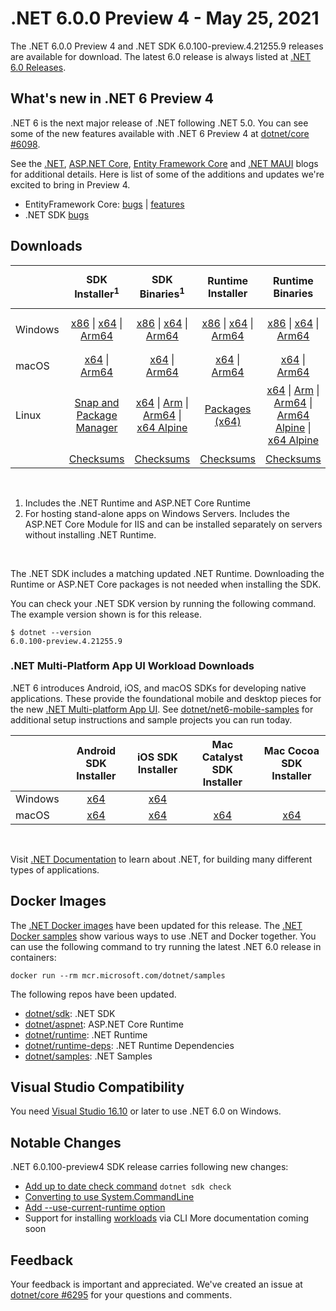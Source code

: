 # .NET 6.0.0 Preview 4 - May 25, 2021

The .NET 6.0.0 Preview 4 and .NET SDK 6.0.100-preview.4.21255.9 releases are available for download. The latest 6.0 release is always listed at [.NET 6.0 Releases](../README.md).

## What's new in .NET 6 Preview 4

.NET 6 is the next major release of .NET following .NET 5.0. You can see some of the new features available with .NET 6 Preview 4 at [dotnet/core #6098](https://github.com/dotnet/core/issues/6098).

See the [.NET][dotnet-blog], [ASP.NET Core][aspnet-blog], [Entity Framework Core][ef-blog] and [.NET MAUI][maui-blog] blogs for additional details.
Here is list of some of the additions and updates we're excited to bring in Preview 4. 

* EntityFramework Core: [bugs][ef_bugs] | [features][ef_features]
* .NET SDK [bugs][sdk_bugs]

## Downloads

|           | SDK Installer<sup>1</sup>                        | SDK Binaries<sup>1</sup>                 | Runtime Installer                                        | Runtime Binaries                                 | ASP.NET Core Runtime           |Windows Desktop Runtime          |
| --------- | :------------------------------------------:     | :----------------------:                 | :---------------------------:                            | :-------------------------:                      | :-----------------:            | :-----------------:            |
| Windows   | [x86][dotnet-sdk-win-x86.exe] \| [x64][dotnet-sdk-win-x64.exe] \| [Arm64][dotnet-sdk-win-arm64.exe] | [x86][dotnet-sdk-win-x86.zip] \| [x64][dotnet-sdk-win-x64.zip] \|  [Arm64][dotnet-sdk-win-arm64.zip] | [x86][dotnet-runtime-win-x86.exe] \| [x64][dotnet-runtime-win-x64.exe] \| [Arm64][dotnet-runtime-win-arm64.exe] | [x86][dotnet-runtime-win-x86.zip] \| [x64][dotnet-runtime-win-x64.zip] \| [Arm64][dotnet-runtime-win-arm64.zip] | [x86][aspnetcore-runtime-win-x86.exe] \| [x64][aspnetcore-runtime-win-x64.exe] \|<br> [Hosting Bundle][dotnet-hosting-win.exe]<sup>2</sup> | [x86][windowsdesktop-runtime-win-x86.exe] \| [x64][windowsdesktop-runtime-win-x64.exe] \| [Arm64][windowsdesktop-runtime-win-Arm64.exe] |
| macOS     | [x64][dotnet-sdk-osx-x64.pkg] \| [Arm64][dotnet-sdk-osx-arm64.pkg] | [x64][dotnet-sdk-osx-x64.tar.gz]  \| [Arm64][dotnet-sdk-osx-arm64.tar.gz]  | [x64][dotnet-runtime-osx-x64.pkg] \| [Arm64][dotnet-runtime-osx-arm64.pkg] | [x64][dotnet-runtime-osx-x64.tar.gz] \| [Arm64][dotnet-runtime-osx-arm64.tar.gz] | [x64][aspnetcore-runtime-osx-x64.tar.gz] \| [Arm64][aspnetcore-runtime-osx-arm64.tar.gz]  | - |<sup>1</sup>
| Linux     |  [Snap and Package Manager](6.0.0-preview.4-install-instructions.md) | [x64][dotnet-sdk-linux-x64.tar.gz] \| [Arm][dotnet-sdk-linux-arm.tar.gz] \| [Arm64][dotnet-sdk-linux-arm64.tar.gz] \| [x64 Alpine][dotnet-sdk-linux-musl-x64.tar.gz] | [Packages (x64)][linux-packages] | [x64][dotnet-runtime-linux-x64.tar.gz] \| [Arm][dotnet-runtime-linux-arm.tar.gz] \| [Arm64][dotnet-runtime-linux-arm64.tar.gz] \| [Arm64 Alpine][dotnet-runtime-linux-musl-arm64.tar.gz] \| [x64 Alpine][dotnet-runtime-linux-musl-x64.tar.gz] | [x64][aspnetcore-runtime-linux-x64.tar.gz]<sup>1</sup>  \| [Arm][aspnetcore-runtime-linux-arm.tar.gz] \| [Arm64][aspnetcore-runtime-linux-arm64.tar.gz]<sup>1</sup>  \| [x64 Alpine][aspnetcore-runtime-linux-musl-x64.tar.gz] \| [Arm64 Alpine][aspnetcore-runtime-linux-musl-arm64.tar.gz] | - | <sup>1</sup> |
|  | [Checksums][checksums-sdk]                             | [Checksums][checksums-sdk]                                      | [Checksums][checksums-runtime]                             | [Checksums][checksums-runtime]  | [Checksums][checksums-runtime]  | [Checksums][checksums-runtime]

</br>

1. Includes the .NET Runtime and ASP.NET Core Runtime
2. For hosting stand-alone apps on Windows Servers. Includes the ASP.NET Core Module for IIS and can be installed separately on servers without installing .NET Runtime.

</br>

The .NET SDK includes a matching updated .NET Runtime. Downloading the Runtime or ASP.NET Core packages is not needed when installing the SDK.

You can check your .NET SDK version by running the following command. The example version shown is for this release.

```console
$ dotnet --version
6.0.100-preview.4.21255.9
```

### .NET Multi-Platform App UI Workload Downloads

.NET 6 introduces Android, iOS, and macOS SDKs for developing native applications. These provide the foundational mobile and desktop pieces for the new [.NET Multi-platform App UI](https://github.com/dotnet/maui). See [dotnet/net6-mobile-samples](https://github.com/dotnet/net6-mobile-samples) for additional setup instructions and sample projects you can run today.

|           | Android SDK Installer                        | iOS SDK Installer                 | Mac Catalyst SDK Installer                 | Mac Cocoa SDK Installer |
| --------- | :------------------------------------------:     | :----------------------:                 | :----------------------: | :----------------------: |
| Windows   | [x64][android-win] | [x64][ios-win]  | |
| macOS   | [x64][android-mac] | [x64][ios-mac]  | [x64][maccatalyst-mac]  | [x64][maccocoa-mac]  |

</br>

Visit [.NET Documentation](https://docs.microsoft.com/dotnet/core/) to learn about .NET, for building many different types of applications.


## Docker Images

The [.NET Docker images](https://hub.docker.com/_/microsoft-dotnet) have been updated for this release. The [.NET Docker samples](https://github.com/dotnet/dotnet-docker/blob/main/samples/README.md) show various ways to use .NET and Docker together. You can use the following command to try running the latest .NET 6.0 release in containers:

```console
docker run --rm mcr.microsoft.com/dotnet/samples
```

The following repos have been updated.

* [dotnet/sdk](https://hub.docker.com/_/microsoft-dotnet-sdk/): .NET SDK
* [dotnet/aspnet](https://hub.docker.com/_/microsoft-dotnet-aspnet/): ASP.NET Core Runtime
* [dotnet/runtime](https://hub.docker.com/_/microsoft-dotnet-runtime/): .NET Runtime
* [dotnet/runtime-deps](https://hub.docker.com/_/microsoft-dotnet-runtime-deps/): .NET Runtime Dependencies
* [dotnet/samples](https://hub.docker.com/_/microsoft-dotnet-samples/): .NET Samples


## Visual Studio Compatibility

You need [Visual Studio 16.10](https://visualstudio.microsoft.com) or later to use .NET 6.0 on Windows. 

## Notable Changes
.NET 6.0.100-preview4 SDK release carries following new changes:

* [Add up to date check command](https://github.com/dotnet/sdk/pull/16141)
    `dotnet sdk check`
* [Converting to use System.CommandLine](https://github.com/dotnet/sdk/pull/14379)
* [Add --use-current-runtime option](https://github.com/dotnet/sdk/pull/14093)
* Support for installing [workloads](https://github.com/dotnet/designs/blob/main/accepted/2020/workloads/workloads.md) via CLI
    More documentation coming soon


## Feedback

Your feedback is important and appreciated. We've created an issue at [dotnet/core #6295](https://github.com/dotnet/core/issues/6295) for your questions and comments.

[blob-runtime]: https://dotnetcli.blob.core.windows.net/dotnet/Runtime/
[blob-sdk]: https://dotnetcli.blob.core.windows.net/dotnet/Sdk/
[release-notes]: https://github.com/dotnet/core/blob/main/release-notes/6.0/preview/6.0.0-preview.4.md

[checksums-runtime]: https://dotnetcli.blob.core.windows.net/dotnet/checksums/6.0.0-preview.4-sha.txt
[checksums-sdk]: https://dotnetcli.blob.core.windows.net/dotnet/checksums/6.0.0-preview.4-sha.txt

[linux-install]: https://docs.microsoft.com/dotnet/core/install/linux
[linux-setup]: https://github.com/dotnet/core/blob/main/Documentation/linux-setup.md

[dotnet-blog]:  https://devblogs.microsoft.com/dotnet/announcing-net-6-preview-4/
[aspnet-blog]: https://devblogs.microsoft.com/aspnet/asp-net-core-updates-in-net-6-preview-4
[maui-blog]: https://devblogs.microsoft.com/dotnet/announcing-net-maui-preview-4/
[ef-blog]: https://devblogs.microsoft.com/dotnet/announcing-entity-framework-core-6-0-preview-4-performance-edition
[ef_bugs]: https://github.com/dotnet/efcore/issues?q=is%3Aissue+milestone%3A6.0.0-preview3+is%3Aclosed+label%3Atype-bug
[ef_features]: https://github.com/dotnet/efcore/issues?q=is%3Aissue+milestone%3A6.0.0-preview3+is%3Aclosed+label%3Atype-enhancement

[aspnet_bugs]: https://github.com/aspnet/AspNetCore/issues?q=is%3Aissue+milestone%3A6.0.0-preview3+label%3ADone+label%3Abug
[aspnet_features]: https://github.com/aspnet/AspNetCore/issues?q=is%3Aissue+milestone%3A6.0.0-preview3+label%3ADone+label%3Aenhancement
[runtime_bugs]: https://github.com/dotnet/runtime/issues?utf8=%E2%9C%93&q=is%3Aissue+milestone%3A6.0+label%3Abug+
[runtime_features]: https://github.com/dotnet/runtime/issues?q=is%3Aissue+milestone%3A6.0+label%3Aenhancement

[sdk_bugs]: https://github.com/dotnet/sdk/issues?q=is%3Aissue+is%3Aclosed+milestone%3A6.0.1xx
[linux-packages]: 6.0.0-preview.4-install-instructions.md


[//]: # ( Runtime 6.0.0-preview.4.21253.7)
[dotnet-runtime-linux-arm.tar.gz]: https://download.visualstudio.microsoft.com/download/pr/ef4107cb-7f83-4049-8ffb-abb57eca3eba/5b293d0a78a7502098d82bc8cf7fb3ac/dotnet-runtime-6.0.0-preview.4.21253.7-linux-arm.tar.gz
[dotnet-runtime-linux-arm64.tar.gz]: https://download.visualstudio.microsoft.com/download/pr/b4c1b7bc-22ef-4c03-8bcd-e93c54f2d535/5b697fd959e80c67bb92ce210436c587/dotnet-runtime-6.0.0-preview.4.21253.7-linux-arm64.tar.gz
[dotnet-runtime-linux-musl-arm.tar.gz]: https://download.visualstudio.microsoft.com/download/pr/f979a82e-ee67-466b-ae95-39014e253007/8a22e3388b8b7fa03d34ae694288abb9/dotnet-runtime-6.0.0-preview.4.21253.7-linux-musl-arm.tar.gz
[dotnet-runtime-linux-musl-arm64.tar.gz]: https://download.visualstudio.microsoft.com/download/pr/3b8a735a-6d7a-461c-9ddf-436444d81eeb/ef59b5a55b257ce800e3d537e500bf36/dotnet-runtime-6.0.0-preview.4.21253.7-linux-musl-arm64.tar.gz
[dotnet-runtime-linux-musl-x64.tar.gz]: https://download.visualstudio.microsoft.com/download/pr/01271d51-222b-4dd9-ac04-ef08781a8d61/b47a41c512e03b97df2e108667cc2004/dotnet-runtime-6.0.0-preview.4.21253.7-linux-musl-x64.tar.gz
[dotnet-runtime-linux-x64.tar.gz]: https://download.visualstudio.microsoft.com/download/pr/ba1fca18-cb33-4eb2-a7d3-770331f3fadc/02b0897fe253e3ecb35419c33e985f85/dotnet-runtime-6.0.0-preview.4.21253.7-linux-x64.tar.gz
[dotnet-runtime-osx-arm64.pkg]: https://download.visualstudio.microsoft.com/download/pr/fb84fa05-f898-4fa3-b6af-49dd6218fe2a/208ef70454ddebee075044b8e924200f/dotnet-runtime-6.0.0-preview.4.21253.7-osx-arm64.pkg
[dotnet-runtime-osx-arm64.tar.gz]: https://download.visualstudio.microsoft.com/download/pr/be13fe16-ecd0-4704-bda6-3a0758bfa3ef/658adf39561a6f711b5dc313ad540d50/dotnet-runtime-6.0.0-preview.4.21253.7-osx-arm64.tar.gz
[dotnet-runtime-osx-x64.pkg]: https://download.visualstudio.microsoft.com/download/pr/bab80210-ac54-44fa-bf41-7474c6371cf2/eadcd657b93e347d08bc33c59bd60835/dotnet-runtime-6.0.0-preview.4.21253.7-osx-x64.pkg
[dotnet-runtime-osx-x64.tar.gz]: https://download.visualstudio.microsoft.com/download/pr/120689aa-0443-4546-bf0f-49811528d64d/247a950a605bd0cc1a6ae2262898b1d8/dotnet-runtime-6.0.0-preview.4.21253.7-osx-x64.tar.gz
[dotnet-runtime-win-arm64.exe]: https://download.visualstudio.microsoft.com/download/pr/8572a5bd-c181-4cd8-b4b5-2b540abb00f7/83e09af677e700938e5ab6fcd2766667/dotnet-runtime-6.0.0-preview.4.21253.7-win-arm64.exe
[dotnet-runtime-win-arm64.zip]: https://download.visualstudio.microsoft.com/download/pr/27087b99-d8db-4ce0-81c4-83df88023116/1b97ed48a61e7502d546a68d7c2db300/dotnet-runtime-6.0.0-preview.4.21253.7-win-arm64.zip
[dotnet-runtime-win-x64.exe]: https://download.visualstudio.microsoft.com/download/pr/4da29c93-2f04-4c51-9bd2-920c455a6379/b9a822a68b93f234d818863d83c8b02f/dotnet-runtime-6.0.0-preview.4.21253.7-win-x64.exe
[dotnet-runtime-win-x64.zip]: https://download.visualstudio.microsoft.com/download/pr/686f3a1d-8737-47c3-8b7d-c6270833cedc/42e66fda0bd3d34f3d309ff0b88c4733/dotnet-runtime-6.0.0-preview.4.21253.7-win-x64.zip
[dotnet-runtime-win-x86.exe]: https://download.visualstudio.microsoft.com/download/pr/0315d2cf-60da-4952-9c12-7ee35069cc79/b49514346b0cd58a2242feb74d54cb81/dotnet-runtime-6.0.0-preview.4.21253.7-win-x86.exe
[dotnet-runtime-win-x86.zip]: https://download.visualstudio.microsoft.com/download/pr/9875ad23-f779-4ba2-bada-ea5296d303ce/d74a18d7a72131b66c355165a47d3870/dotnet-runtime-6.0.0-preview.4.21253.7-win-x86.zip

[//]: # ( WindowsDesktop 6.0.0-preview.4.21254.5)
[windowsdesktop-runtime-win-arm64.exe]: https://download.visualstudio.microsoft.com/download/pr/b7ac086b-6a8d-4de1-bec1-d7d4a2e58377/bc2b44c2613b8e7b6ad5b35f9685d7af/windowsdesktop-runtime-6.0.0-preview.4.21254.5-win-arm64.exe
[windowsdesktop-runtime-win-x64.exe]: https://download.visualstudio.microsoft.com/download/pr/dbef10d0-2761-4c02-804d-9ef4b03abcd0/48ebf973c0edad04bf6dce60a256f3fa/windowsdesktop-runtime-6.0.0-preview.4.21254.5-win-x64.exe
[windowsdesktop-runtime-win-x86.exe]: https://download.visualstudio.microsoft.com/download/pr/f9d240ba-00d1-40c3-b338-68854dca2d69/95ec529098d264c9eb1a487f3db46010/windowsdesktop-runtime-6.0.0-preview.4.21254.5-win-x86.exe

[//]: # ( ASP 6.0.0-preview.4.21253.5)
[aspnetcore-runtime-linux-arm.tar.gz]: https://download.visualstudio.microsoft.com/download/pr/b3b12a09-004a-4709-acd5-93f0dfb90821/18e612d56b8c808d98a44b47f29e173d/aspnetcore-runtime-6.0.0-preview.4.21253.5-linux-arm.tar.gz
[aspnetcore-runtime-linux-arm64.tar.gz]: https://download.visualstudio.microsoft.com/download/pr/d3ae5046-1b5e-490b-846c-5605cdb128cc/7de3931963ca6f84c8e7fec74ca2d391/aspnetcore-runtime-6.0.0-preview.4.21253.5-linux-arm64.tar.gz
[aspnetcore-runtime-linux-musl-arm.tar.gz]: https://download.visualstudio.microsoft.com/download/pr/7cee89b6-67f3-449f-8988-a21726787100/864544e43715f8aec41e003e69122bd3/aspnetcore-runtime-6.0.0-preview.4.21253.5-linux-musl-arm.tar.gz
[aspnetcore-runtime-linux-musl-arm64.tar.gz]: https://download.visualstudio.microsoft.com/download/pr/b9d13cc4-9577-45ad-8771-87587dc068cc/401c99b78de4cb733b4a0da9d0b82c26/aspnetcore-runtime-6.0.0-preview.4.21253.5-linux-musl-arm64.tar.gz
[aspnetcore-runtime-linux-musl-x64.tar.gz]: https://download.visualstudio.microsoft.com/download/pr/8bc76f9a-faa2-4295-b5f5-113bda7a575b/37dc0bb7dcfe0039e43b24c66865af7a/aspnetcore-runtime-6.0.0-preview.4.21253.5-linux-musl-x64.tar.gz
[aspnetcore-runtime-linux-x64.tar.gz]: https://download.visualstudio.microsoft.com/download/pr/de01b1f0-784a-44b8-8f79-1f98394565ef/30b1afd3975978cf034861a7fccc0cdb/aspnetcore-runtime-6.0.0-preview.4.21253.5-linux-x64.tar.gz
[aspnetcore-runtime-osx-arm64.tar.gz]: https://download.visualstudio.microsoft.com/download/pr/311e99df-af85-46bd-b4b5-5f138ed77262/b1c20f2d94ac22825e3045e9f2744989/aspnetcore-runtime-6.0.0-preview.4.21253.5-osx-arm64.tar.gz
[aspnetcore-runtime-osx-x64.tar.gz]: https://download.visualstudio.microsoft.com/download/pr/77c4b5c4-5ca3-4095-97c9-b2d1bc6b333b/b5b967e112f0bfe7a78d450cc18e361c/aspnetcore-runtime-6.0.0-preview.4.21253.5-osx-x64.tar.gz
[aspnetcore-runtime-win-arm64.zip]: https://download.visualstudio.microsoft.com/download/pr/e7d68b87-892d-4089-b0ad-161c60617ca3/559271935acbe8222a78804aa7b7f6ce/aspnetcore-runtime-6.0.0-preview.4.21253.5-win-arm64.zip
[aspnetcore-runtime-win-x64.exe]: https://download.visualstudio.microsoft.com/download/pr/d27bd776-0bb1-4697-b5c5-619c3b7812b4/05c28a15a0d2e40ac38d80c5a10eca0c/aspnetcore-runtime-6.0.0-preview.4.21253.5-win-x64.exe
[aspnetcore-runtime-win-x64.zip]: https://download.visualstudio.microsoft.com/download/pr/ee51827f-2eae-4a4a-80a4-239395caa988/a8f9982a0b28959ca5d4a3cb0584965e/aspnetcore-runtime-6.0.0-preview.4.21253.5-win-x64.zip
[aspnetcore-runtime-win-x86.exe]: https://download.visualstudio.microsoft.com/download/pr/1c64a041-0eee-44a0-8e7c-60deab05802f/ece6fa09c06215bfe1d514b9121b3135/aspnetcore-runtime-6.0.0-preview.4.21253.5-win-x86.exe
[aspnetcore-runtime-win-x86.zip]: https://download.visualstudio.microsoft.com/download/pr/6e269018-0cd8-4518-abd4-811fbb64b086/1b8ffb43a306b41fc4ddf1e87e4e2c57/aspnetcore-runtime-6.0.0-preview.4.21253.5-win-x86.zip
[dotnet-hosting-win.exe]: https://download.visualstudio.microsoft.com/download/pr/2728666c-860b-4a78-ba42-8ec7b2167d42/72b9c82be95a013e2c15a1fc182e2fc4/dotnet-hosting-6.0.0-preview.4.21253.5-win.exe

[//]: # ( SDK 6.0.100-preview.4.21255.9 )
[dotnet-sdk-linux-arm.tar.gz]: https://download.visualstudio.microsoft.com/download/pr/33688994-4547-4f42-b078-2da4c0396fa9/a5904769ea3badfb4758900d16672e4c/dotnet-sdk-6.0.100-preview.4.21255.9-linux-arm.tar.gz
[dotnet-sdk-linux-arm64.tar.gz]: https://download.visualstudio.microsoft.com/download/pr/4a0e30f5-9112-45f9-80b0-a5156056907a/7b526737d2907cc9f7c04f9e6b83b9ab/dotnet-sdk-6.0.100-preview.4.21255.9-linux-arm64.tar.gz
[dotnet-sdk-linux-musl-arm.tar.gz]: https://download.visualstudio.microsoft.com/download/pr/af1deca4-59c9-4937-9fa4-94e4bd1bc219/d09f40ebec7acb0c13486de25fd8a3f9/dotnet-sdk-6.0.100-preview.4.21255.9-linux-musl-arm.tar.gz
[dotnet-sdk-linux-musl-arm64.tar.gz]: https://download.visualstudio.microsoft.com/download/pr/43369da5-8224-4521-b016-c80aad952c3b/55c0d35581c09c3e9c8baa5030032fb6/dotnet-sdk-6.0.100-preview.4.21255.9-linux-musl-arm64.tar.gz
[dotnet-sdk-linux-musl-x64.tar.gz]: https://download.visualstudio.microsoft.com/download/pr/2d0924ab-30c1-419a-9d0a-2834082f8249/697944b028b6637529854dc17334e7f8/dotnet-sdk-6.0.100-preview.4.21255.9-linux-musl-x64.tar.gz
[dotnet-sdk-linux-x64.tar.gz]: https://download.visualstudio.microsoft.com/download/pr/f5c00d7a-e1c8-494a-a88b-9ed1dc62249e/8438122af4fd928900a0ebf129c6c1d6/dotnet-sdk-6.0.100-preview.4.21255.9-linux-x64.tar.gz
[dotnet-sdk-linux-x64.zip]: https://download.visualstudio.microsoft.com/download/pr/7211a88f-9174-4898-b993-524bd9be0ccd/b9514532ce0a48b5391563416d00b12e/dotnet-sdk-6.0.100-preview.4.21255.9-linux-x64.zip
[dotnet-sdk-osx-arm64.pkg]: https://download.visualstudio.microsoft.com/download/pr/bd11a494-6dc8-4b74-8980-f784593a66e9/13703559437ed332269bda08e90a2f40/dotnet-sdk-6.0.100-preview.4.21255.9-osx-arm64.pkg
[dotnet-sdk-osx-arm64.tar.gz]: https://download.visualstudio.microsoft.com/download/pr/a033783b-6a59-4ed8-972d-70859ec974d7/208ed46fef3ad3fead8657db0f340ded/dotnet-sdk-6.0.100-preview.4.21255.9-osx-arm64.tar.gz
[dotnet-sdk-osx-x64.pkg]: https://download.visualstudio.microsoft.com/download/pr/4bf47b4e-f856-4628-a713-8f2a400a38a0/02bd28f2020d9149ff5a6f7251f193fb/dotnet-sdk-6.0.100-preview.4.21255.9-osx-x64.pkg
[dotnet-sdk-osx-x64.tar.gz]: https://download.visualstudio.microsoft.com/download/pr/a1080865-bad2-4478-8a9e-e1bb12bc2686/29674b3439940636a55447edb620b6bb/dotnet-sdk-6.0.100-preview.4.21255.9-osx-x64.tar.gz
[dotnet-sdk-win-arm64.exe]: https://download.visualstudio.microsoft.com/download/pr/bedc0958-6615-46e9-ba76-5e9b689c774d/3d9edee2f2005010e562a3e823503f27/dotnet-sdk-6.0.100-preview.4.21255.9-win-arm64.exe
[dotnet-sdk-win-arm64.zip]: https://download.visualstudio.microsoft.com/download/pr/823f7ab3-4174-4fd2-9543-c5b8cc8f82e5/ba84f35366686f1a72df1cc228b0cfa7/dotnet-sdk-6.0.100-preview.4.21255.9-win-arm64.zip
[dotnet-sdk-win-x64.exe]: https://download.visualstudio.microsoft.com/download/pr/6938823e-9241-4ba2-bb65-dfc154f36fb9/ad7d7beb47384a7ca8d49475f30688d4/dotnet-sdk-6.0.100-preview.4.21255.9-win-x64.exe
[dotnet-sdk-win-x64.zip]: https://download.visualstudio.microsoft.com/download/pr/f593336e-dc82-4440-932b-cbcd7713fb3e/da7cf8215225a99929192c406c897ce6/dotnet-sdk-6.0.100-preview.4.21255.9-win-x64.zip
[dotnet-sdk-win-x86.exe]: https://download.visualstudio.microsoft.com/download/pr/5f51dc81-e293-4814-9a37-8c68bd3ec9a4/b9cf301f425651518a1dd00b53e8cf39/dotnet-sdk-6.0.100-preview.4.21255.9-win-x86.exe
[dotnet-sdk-win-x86.zip]: https://download.visualstudio.microsoft.com/download/pr/0b76b4ce-064d-49ac-85eb-1daaf34942d7/142bce0e13b08eebe07c4d4e07819350/dotnet-sdk-6.0.100-preview.4.21255.9-win-x86.zip

[android-mac]: https://dl.internalx.com/vsts-devdiv/Xamarin.Android/public/net6/4716293/6.0.1xx-preview4/a09fa1e93a94c7ee9f759c840ed7a5829d0e9152/Microsoft.NET.Workload.Android-11.0.200-preview.4.245.pkg
[android-win]: https://dl.internalx.com/vsts-devdiv/Xamarin.Android/public/net6/4716293/6.0.1xx-preview4/a09fa1e93a94c7ee9f759c840ed7a5829d0e9152/Microsoft.NET.Workload.Android.11.0.200.245.msi
[ios-mac]: https://bosstoragemirror.azureedge.net/wrench/6.0.1xx-preview4/05cf7f73ec60d360f1a6391f1c047d4e8957203a/4731910/package/notarized/Microsoft.iOS.Bundle.14.5.100-preview.4.638.pkg
[ios-win]: https://bosstoragemirror.azureedge.net/wrench/6.0.1xx-preview4/05cf7f73ec60d360f1a6391f1c047d4e8957203a/4731910/package/Microsoft.NET.Workload.iOS.14.5.100-preview.4.638.msi
[maccatalyst-mac]: https://bosstoragemirror.azureedge.net/wrench/6.0.1xx-preview4/05cf7f73ec60d360f1a6391f1c047d4e8957203a/4731910/package/notarized/Microsoft.MacCatalyst.Bundle.14.5.100-preview.4.638.pkg
[maccocoa-mac]: https://bosstoragemirror.azureedge.net/wrench/6.0.1xx-preview4/05cf7f73ec60d360f1a6391f1c047d4e8957203a/4731910/package/notarized/Microsoft.macOS.Bundle.11.3.100-preview.4.638.pkg

[//]: # ( Symbols )
